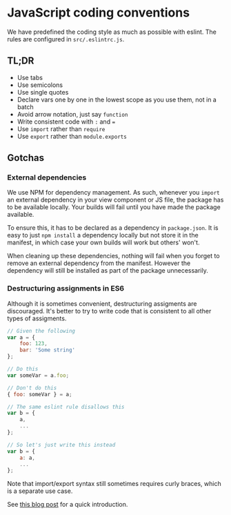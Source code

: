 
# JavaScript coding conventions

We have predefined the coding style as much as possible with eslint. The rules are configured in `src/.eslintrc.js`.

## TL;DR

- Use tabs
- Use semicolons
- Use single quotes
- Declare vars one by one in the lowest scope as you use them, not in a batch
- Avoid arrow notation, just say `function`
- Write consistent code with `:` and `=`
- Use `import` rather than `require`
- Use `export` rather than `module.exports`

## Gotchas

### External dependencies

We use NPM for dependency management. As such, whenever you `import` an external dependency in your view component or JS file, the package has to be available locally. Your builds will fail until you have made the package available.

To ensure this, it has to be declared as a dependency in `package.json`. It is easy to just `npm install` a dependency locally but not store it in the manifest, in which case your own builds will work but others' won't.

When cleaning up these dependencies, nothing will fail when you forget to remove an external dependency from the manifest. However the dependency will still be installed as part of the package unnecessarily.

### Destructuring assignments in ES6

Although it is sometimes convenient, destructuring assigments are discouraged. It's better to try to write code that is consistent to all other types of assigments.

```js
// Given the following
var a = {
	foo: 123,
	bar: 'Some string'
};

// Do this
var someVar = a.foo;

// Don't do this
{ foo: someVar } = a;

// The same eslint rule disallows this
var b = {
	a,
	...
};

// So let's just write this instead
var b = {
	a: a,
	...
};
```

Note that import/export syntax still sometimes requires curly braces, which is a separate use case.

See [this blog post](http://teeohhem.com/why-destructuring-is-a-terrible-idea-in-es6/) for a quick introduction.
